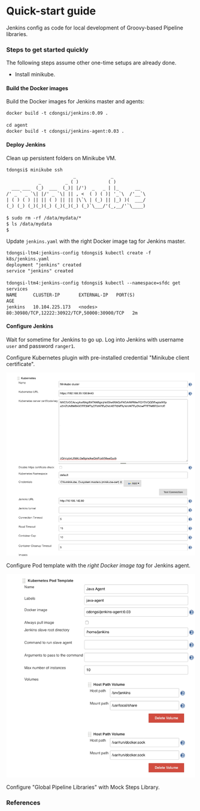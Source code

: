 # Quick-start guide

Jenkins config as code for local development of Groovy-based Pipeline libraries.

### Steps to get started quickly

The following steps assume other one-time setups are already done.

* Install minikube.

#### Build the Docker images

Build the Docker images for Jenkins master and agents:

```text
docker build -t cdongsi/jenkins:0.09 .

cd agent
docker build -t cdongsi/jenkins-agent:0.03 .
```

#### Deploy Jenkins

Clean up persistent folders on Minikube VM.

```text
tdongsi$ minikube ssh
                         _             _
            _         _ ( )           ( )
  ___ ___  (_)  ___  (_)| |/')  _   _ | |_      __
/' _ ` _ `\| |/' _ `\| || , <  ( ) ( )| '_`\  /'__`\
| ( ) ( ) || || ( ) || || |\`\ | (_) || |_) )(  ___/
(_) (_) (_)(_)(_) (_)(_)(_) (_)`\___/'(_,__/'`\____)

$ sudo rm -rf /data/mydata/*
$ ls /data/mydata
$
```

Update `jenkins.yaml` with the right Docker image tag for Jenkins master.

```text
tdongsi-ltm4:jenkins-config tdongsi$ kubectl create -f k8s/jenkins.yaml
deployment "jenkins" created
service "jenkins" created

tdongsi-ltm4:jenkins-config tdongsi$ kubectl --namespace=sfdc get services
NAME      CLUSTER-IP       EXTERNAL-IP   PORT(S)                                        AGE
jenkins   10.104.225.173   <nodes>       80:30980/TCP,12222:30922/TCP,50000:30900/TCP   2m
```

#### Configure Jenkins

Wait for sometime for Jenkins to go up.
Log into Jenkins with username `user` and password `ranger1`.

Configure Kubernetes plugin with pre-installed credential "Minikube client certificate".

![Screeshot](images/k8s.png "Configure")

Configure Pod template with the *right Docker image tag* for Jenkins agent.

![Screeshot](images/pod_template.png "Configure")

Configure "Global Pipeline Libraries" with Mock Steps Library. 

### References

